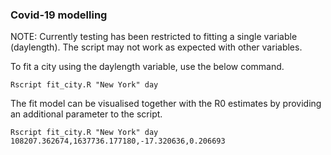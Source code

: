 ### Covid-19 modelling 

NOTE: Currently testing has been restricted to fitting a single variable (daylength). The script may not work as expected with other variables.

To fit a city using the daylength variable, use the below command.

``` Rscript fit_city.R "New York" day ```

The fit model can be visualised together with the R0 estimates by providing an additional parameter to the script.

``` Rscript fit_city.R "New York" day 108207.362674,1637736.177180,-17.320636,0.206693 ```
